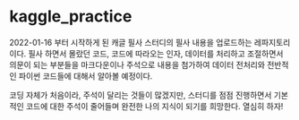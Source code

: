 # kaggle_practice
2022-01-16 부터 시작하게 된 캐글 필사 스터디의 필사 내용을 업로드하는 레파지토리이다.
필사 하면서 몰랐던 코드, 코드에 따라오는 인자, 데이터를 처리하고 조절하면서 의문이 되는 부분들을 마크다운이나 주석으로 내용을 첨가하여 데이터 전처리와 전반적인 파이썬 코드들에 대해서 알아볼 예정이다.

코딩 자체가 처음이라, 주석이 달리는 것들이 많겠지만, 스터디를 점점 진행하면서 기본적인 코드에 대한 주석이 줄어들며 완전한 나의 지식이 되기를 희망한다.
열심히 하자!

